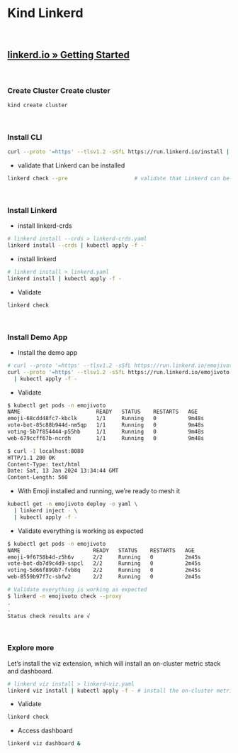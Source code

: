 # Kind Linkerd

<br>

## [linkerd.io » Getting Started](https://linkerd.io/2.14/getting-started/)

<br>

### Create Cluster Create cluster

```bash
kind create cluster
```

<br>

### Install CLI

```bash
curl --proto '=https' --tlsv1.2 -sSfL https://run.linkerd.io/install | sh
```

- validate that Linkerd can be installed

```bash
linkerd check --pre                     # validate that Linkerd can be installed
```

<br>

### Install Linkerd

- install linkerd-crds

```bash
# linkerd install --crds > linkerd-crds.yaml
linkerd install --crds | kubectl apply -f -
```

- install linkerd

```bash
# linkerd install > linkerd.yaml
linkerd install | kubectl apply -f -
```

- Validate

```bash
linkerd check
```

<br>

### Install Demo App

- Install the demo app

```bash
# curl --proto '=https' --tlsv1.2 -sSfL https://run.linkerd.io/emojivoto.yml > emojivoto.yaml
curl --proto '=https' --tlsv1.2 -sSfL https://run.linkerd.io/emojivoto.yml \
  | kubectl apply -f -
```

- Validate

```bash
$ kubectl get pods -n emojivoto                   
NAME                        READY   STATUS    RESTARTS   AGE
emoji-68cdd48fc7-kbclk      1/1     Running   0          9m48s
vote-bot-85c88b944d-nm5qp   1/1     Running   0          9m48s
voting-5b7f854444-p55hb     1/1     Running   0          9m48s
web-679ccff67b-ncrdh        1/1     Running   0          9m48s

$ curl -I localhost:8080                 
HTTP/1.1 200 OK
Content-Type: text/html
Date: Sat, 13 Jan 2024 13:34:44 GMT
Content-Length: 560
```

- With Emoji installed and running, we’re ready to mesh it

```bash
kubectl get -n emojivoto deploy -o yaml \
  | linkerd inject - \
  | kubectl apply -f -
```

- Validate everything is working as expected

```bash
$ kubectl get pods -n emojivoto
NAME                       READY   STATUS    RESTARTS   AGE
emoji-9f6758b4d-z5h6v      2/2     Running   0          2m45s
vote-bot-db7d9c4d9-sspcl   2/2     Running   0          2m45s
voting-5d66f899b7-fvb8q    2/2     Running   0          2m45s
web-8559b97f7c-sbfw2       2/2     Running   0          2m45s

# Validate everything is working as expected
$ linkerd -n emojivoto check --proxy
.
.
Status check results are √
```

<br>

### Explore more

Let’s install the viz extension, which will install an on-cluster metric stack and dashboard.

```bash
# linkerd viz install > linkerd-viz.yaml
linkerd viz install | kubectl apply -f - # install the on-cluster metrics stack
```

- Validate

```bash
linkerd check
```

- Access dashboard

```bash
linkerd viz dashboard &
```
